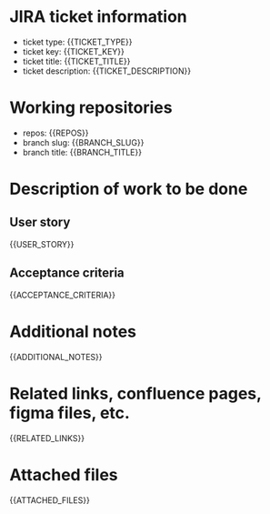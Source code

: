 # JIRA ticket information

* ticket type: {{TICKET_TYPE}}
* ticket key: {{TICKET_KEY}}
* ticket title: {{TICKET_TITLE}}
* ticket description: {{TICKET_DESCRIPTION}}

# Working repositories

* repos: {{REPOS}}
* branch slug: {{BRANCH_SLUG}}
* branch title: {{BRANCH_TITLE}}

# Description of work to be done

## User story

{{USER_STORY}}

## Acceptance criteria

{{ACCEPTANCE_CRITERIA}}

# Additional notes

{{ADDITIONAL_NOTES}}

# Related links, confluence pages, figma files, etc.

{{RELATED_LINKS}}

# Attached files

{{ATTACHED_FILES}}